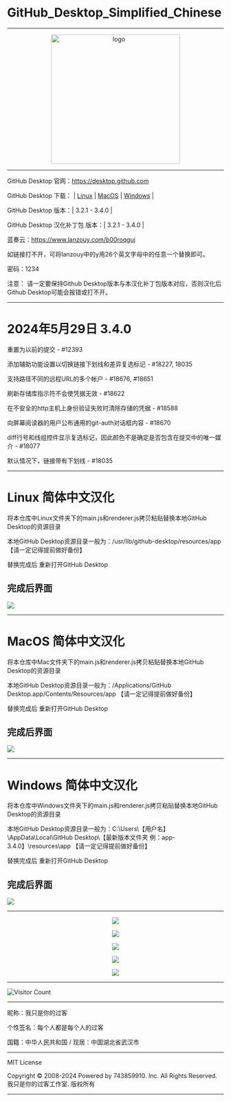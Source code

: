 # GitHub_Desktop_Simplified_Chinese

---

<p align="center"><a href="https://www.743859910.cn"><img src="https://desktop.github.com/images/desktop-icon.svg" alt="logo" width="300" /></a></p>

---

GitHub Desktop 官网：https://desktop.github.com

GitHub Desktop 下载： | [Linux](https://github.com/shiftkey/desktop/releases/latest) | [MacOS](https://central.github.com/deployments/desktop/desktop/latest/darwin) | [Windows](https://central.github.com/deployments/desktop/desktop/latest/win32) | 

GitHub Desktop 版本：| 3.2.1 - 3.4.0 | 

GitHub Desktop 汉化补丁包 版本：| 3.2.1 - 3.4.0 | 

蓝奏云：https://www.lanzouy.com/b00roqguj

如链接打不开，可将lanzouy中的y用26个英文字母中的任意一个替换即可。

密码：1234

注意：
请一定要保持Github Desktop版本与本汉化补丁包版本对应，否则汉化后Github Desktop可能会报错或打不开。

---

# 2024年5月29日 3.4.0
 重置为以前的提交 - #12393

 添加辅助功能设置以切换链接下划线和差异复选标记 - #18227, 18035

 支持路径不同的远程URL的多个帐户 - #18676, #18651

 刷新存储库指示符不会使凭据无效 - #18622

 在不安全的http主机上身份验证失败时清除存储的凭据 - #18588

 向屏幕阅读器的用户公布通用的git-auth对话框内容 - #18670

 diff行号和线组控件显示复选标记，因此颜色不是确定是否包含在提交中的唯一媒介 - #18077

 默认情况下，链接带有下划线 - #18035

---

# Linux 简体中文汉化
将本仓库中Linux文件夹下的main.js和renderer.js拷贝粘贴替换本地GitHub Desktop的资源目录

本地GitHub Desktop资源目录一般为：/usr/lib/github-desktop/resources/app
     【请一定记得提前做好备份】
     
替换完成后 重新打开GitHub Desktop

完成后界面
---
![](https://raw.gitmirror.com/743859910/GitHub_Desktop_Simplified_Chinese/master/img/Linux.webp)

---

# MacOS 简体中文汉化
将本仓库中Mac文件夹下的main.js和renderer.js拷贝粘贴替换本地GitHub Desktop的资源目录

本地GitHub Desktop资源目录一般为：/Applications/GitHub Desktop.app/Contents/Resources/app
     【请一定记得提前做好备份】
     
替换完成后 重新打开GitHub Desktop

完成后界面
---
![](https://raw.gitmirror.com/743859910/GitHub_Desktop_Simplified_Chinese/master/img/Mac.webp)

---

# Windows 简体中文汉化
将本仓库中Windows文件夹下的main.js和renderer.js拷贝粘贴替换本地GitHub Desktop的资源目录

本地GitHub Desktop资源目录一般为：C:\Users\【用户名】\AppData\Local\GitHub Desktop\【最新版本文件夹 例：app-3.4.0】\resources\app
     【请一定记得提前做好备份】
     
替换完成后 重新打开GitHub Desktop

完成后界面
---
![](https://raw.gitmirror.com/743859910/GitHub_Desktop_Simplified_Chinese/master/img/Windows.webp)

---

<p align="center">
  <img src="https://raw.gitmirror.com/743859910/GitHub_Desktop_Simplified_Chinese/master/img/1.webp">
</p>

<p align="center">
  <img src="https://raw.gitmirror.com/743859910/GitHub_Desktop_Simplified_Chinese/master/img/2.webp">
</p>

<p align="center">
  <img src="https://raw.gitmirror.com/743859910/GitHub_Desktop_Simplified_Chinese/master/img/3.webp">
</p>

<p align="center">
  <img src="https://raw.gitmirror.com/743859910/GitHub_Desktop_Simplified_Chinese/master/img/4.webp">
</p>

<p align="center">
  <img src="https://raw.gitmirror.com/743859910/GitHub_Desktop_Simplified_Chinese/master/img/5.webp">
</p>

---

![Visitor Count](https://profile-counter.glitch.me/{GitHub_Desktop_Simplified_Chinese}/count.svg)

---

昵称：我只是你的过客

个性签名：每个人都是每个人的过客

国籍：中华人民共和国 / 现居：中国湖北省武汉市

---

MIT License

Copyright © 2008-2024 Powered by 743859910. Inc. All Rights Reserved. 我只是你的过客工作室. 版权所有

---
